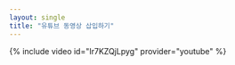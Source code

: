 ```yaml
---
layout: single
title: "유튜브 동영상 삽입하기"
---
```


 {% include video id="Ir7KZQjLpyg" provider="youtube" %}
